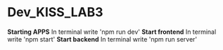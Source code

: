 # Dev_KISS_LAB3
**Starting APPS**
In terminal write 'npm run dev'
**Start frontend**
In terminal write 'npm start'
**Start backend**
In terminal write 'npm run server'
